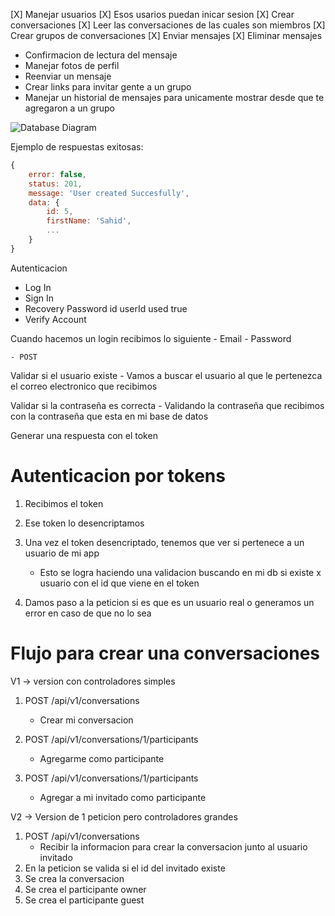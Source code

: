 

[X] Manejar usuarios
[X] Esos usarios puedan inicar sesion 
[X] Crear conversaciones
[X] Leer las conversaciones de las cuales son miembros
[X] Crear grupos de conversaciones 
[X] Enviar mensajes 
[X] Eliminar mensajes 

- Confirmacion de lectura del mensaje 
- Manejar fotos de perfil 
- Reenviar un mensaje 
- Crear links para invitar gente a un grupo
- Manejar un historial de mensajes para unicamente mostrar desde que te agregaron a un grupo

![Database Diagram](https://i.imgur.com/IHhtWv2.png)


Ejemplo de respuestas exitosas: 

```JavaScript
{
    error: false,
    status: 201,
    message: 'User created Succesfully',
    data: {
        id: 5,
        firstName: 'Sahid',
        ...
    }
}
```
Autenticacion
- Log In
- Sign In
- Recovery Password 
id
userId
used true
- Verify Account 

Cuando hacemos un login recibimos lo siguiente
    - Email
    - Password

    - POST 

Validar si el usuario existe
    - Vamos a buscar el usuario al que le pertenezca el correo electronico que recibimos

Validar si la contraseña es correcta
    - Validando la contraseña que recibimos con la contraseña que esta en mi base de datos

Generar una respuesta con el token

# Autenticacion por tokens

1. Recibimos el token

2. Ese token lo desencriptamos

3. Una vez el token desencriptado, tenemos que ver si pertenece a un usuario de mi app
    - Esto se logra haciendo una validacion buscando en mi db si existe x usuario con el id que viene en el token

4. Damos paso a la peticion si es que es un usuario real o generamos un error en caso de que no lo sea

# Flujo para crear una conversaciones

V1 -> version con controladores simples
1. POST /api/v1/conversations 
    - Crear mi conversacion 

2. POST /api/v1/conversations/1/participants
    - Agregarme como participante

3. POST /api/v1/conversations/1/participants
    - Agregar a mi invitado como participante

V2 -> Version de 1 peticion pero controladores grandes

1. POST /api/v1/conversations
    - Recibir la informacion para crear la conversacion junto al usuario invitado
2. En la peticion se valida si el id del invitado existe
3. Se crea la conversacion
4. Se crea el participante owner
5. Se crea el participante guest

